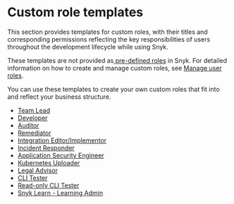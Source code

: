 # Custom role templates

This section provides templates for custom roles, with their titles and corresponding permissions reflecting the key responsibilities of users throughout the development lifecycle while using Snyk.

These templates are not provided as[ pre-defined roles](../pre-defined-roles.md) in Snyk. For detailed information on how to create and manage custom roles, see [Manage user roles](../user-role-management.md).

You can use these templates to create your own custom roles that fit into and reflect your business structure.

* [Team Lead](team-lead-role-template.md)
* [Developer](developer-role-template.md)
* [Auditor](auditor-role-template.md)
* [Remediator](remediator-role-template.md)
* [Integration Editor/Implementor](integration-editor-implementor-role-template.md)
* [Incident Responder](incident-responder-role-template.md)
* [Application Security Engineer](application-security-engineer-role-template.md)
* [Kubernetes Uploader](kubernetes-uploader-role-template.md)
* [Legal Advisor](legal-advisor-role-template.md)
* [CLI Tester](cli-tester-role-template.md)
* [Read-only CLI Tester](read-only-cli-tester-role-template.md)
* [Snyk Learn - Learning Admin](snyk-learn-learning-admin.md)
